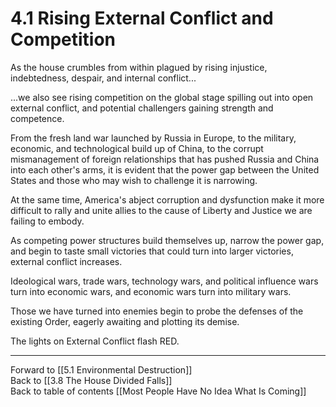 # 4.1 Rising External Conflict and Competition

As the house crumbles from within plagued by rising injustice, indebtedness, despair, and internal conflict...

...we also see rising competition on the global stage spilling out into open external conflict, and potential challengers gaining strength and competence.  

From the fresh land war launched by Russia in Europe, to the military, economic, and technological build up of China, to the corrupt mismanagement of foreign relationships that has pushed Russia and China into each other's arms, it is evident that the power gap between the United States and those who may wish to challenge it is narrowing. 

At the same time, America's abject corruption and dysfunction make it more difficult to rally and unite allies to the cause of Liberty and Justice we are failing to embody. 

As competing power structures build themselves up, narrow the power gap, and begin to taste small victories that could turn into larger victories, external conflict increases. 

Ideological wars, trade wars, technology wars, and political influence wars turn into economic wars, and economic wars turn into military wars. 

Those we have turned into enemies begin to probe the defenses of the existing Order, eagerly awaiting and plotting its demise. 

The lights on External Conflict flash RED. 

___

Forward to [[5.1 Environmental Destruction]]  
Back to [[3.8 The House Divided Falls]]   
Back to table of contents [[Most People Have No Idea What Is Coming]]   

